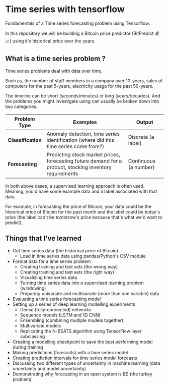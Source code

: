 # Time series with tensorflow

Fundamentals of a Time series forecasting problem using Tensorflow.

In this repository we will be building a Bitcoin price predictor (BitPredict 💰📈) using it's historical price over the years.

## What is a time series problem ?

Time series problems deal with data over time.

Such as, the number of staff members in a company over 10-years, sales of computers for the past 5-years, electricity usage for the past 50-years.

The timeline can be short (seconds/minutes) or long (years/decades). And the problems you might investigate using can usually be broken down into two categories.

| **Problem Type** | **Examples** | **Output** |
|------------------|--------------|------------|
| **Classification** | Anomaly detection, time series identification (where did this time series come from?) | Discrete (a label) |
| **Forecasting** | Predicting stock market prices, forecasting future demand for a product, stocking inventory requirements | Continuous (a number) |

In both above cases, a supervised learning approach is often used. Meaning, you'd have some example data and a label associated with that data.

For example, in forecasting the price of Bitcoin, your data could be the historical price of Bitcoin for the past month and the label could be today's price (the label can't be tomorrow's price because that's what we'd want to predict).

## Things that I've learned

- Get time series data (the historical price of Bitcoin)
  - Load in time series data using pandas/Python's CSV module
- Format data for a time series problem
  - Creating training and test sets (the wrong way)
  - Creating training and test sets (the right way)
  - Visualizing time series data
  - Turning time series data into a supervised learning problem (windowing)
  - Preparing univariate and multivariate (more than one variable) data
- Evaluating a time series forecasting model
- Setting up a series of deep learning modelling experiments
  - Dense (fully-connected) networks
  - Sequence models (LSTM and 1D CNN)
  - Ensembling (combining multiple models together)
  - Multivariate models
  - Replicating the N-BEATS algorithm using TensorFlow layer subclassing
- Creating a modelling checkpoint to save the best performing model during training
- Making predictions (forecasts) with a time series model
- Creating prediction intervals for time series model forecasts
- Discussing two different types of uncertainty in machine learning (data uncertainty and model uncertainty)
- Demonstrating why forecasting in an open system is BS (the turkey problem)

